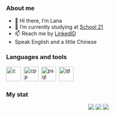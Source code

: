### About me
- 👋 Hi there, I’m Lana
- 🌱 I’m currently studying at [School 21](https://21-school.ru/)
- 📫 Reach me by [LinkedID](https://www.linkedin.com/in/ssteshina/)
- Speak English and a little Chinese

### Languages and tools
<img src="https://cdn.jsdelivr.net/gh/devicons/devicon/icons/c/c-original.svg"
          title = "c" width = "40" height = "40"/>&nbsp;
<img src="https://cdn.jsdelivr.net/gh/devicons/devicon/icons/cplusplus/cplusplus-original.svg" 
          title = "cpp" width = "40" height = "40"/>&nbsp;
<img src="https://cdn.jsdelivr.net/gh/devicons/devicon/icons/postgresql/postgresql-plain-wordmark.svg" 
          title = "psql" width = "40" height = "40"/>&nbsp;
<img src="https://cdn.jsdelivr.net/gh/devicons/devicon/icons/qt/qt-original.svg" 
          title = "qt" width = "40" height = "40"/>&nbsp;
          
### My stat
<div id="stat" align="center">
          <img src="http://github-profile-summary-cards.vercel.app/api/cards/profile-details?lana-cnmd=vn7n24fzkq&theme=default" />
          <img src="http://github-profile-summary-cards.vercel.app/api/cards/repos-per-language?lana-cnmd=vn7n24fzkq&theme=default" />
          <img src="http://github-profile-summary-cards.vercel.app/api/cards/stats?lana-cnmd=vn7n24fzkq&theme=default" />
          <![](http://github-profile-summary-cards.vercel.app/api/cards/profile-details?lana-cnmd=vn7n24fzkq&theme=default) />
<div />

          
          
          
          
